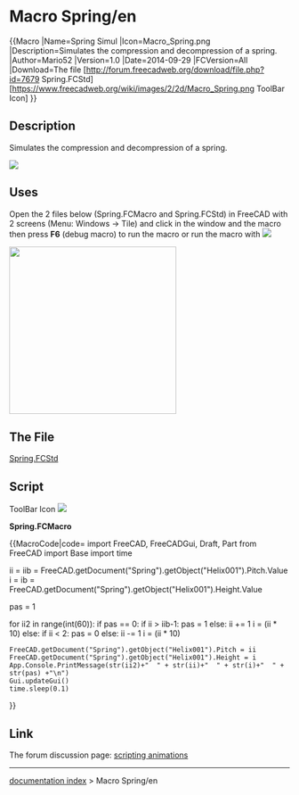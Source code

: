 # Macro Spring/en
{{Macro
|Name=Spring Simul
|Icon=Macro_Spring.png
|Description=Simulates the compression and decompression of a spring.
|Author=Mario52
|Version=1.0
|Date=2014-09-29
|FCVersion=All
|Download=The file [http://forum.freecadweb.org/download/file.php?id=7679 Spring.FCStd]<br />[https://www.freecadweb.org/wiki/images/2/2d/Macro_Spring.png ToolBar Icon]
}}

## Description

Simulates the compression and decompression of a spring.

![](images/Spring_00.gif )

## Uses

Open the 2 files below (Spring.FCMacro and Spring.FCStd) in FreeCAD with 2 screens (Menu: Windows → Tile) and click in the window and the macro then press **F6** (debug macro) to run the macro or run the macro with ![](images/Std_DlgMacroExecuteDirect.svg )

<img alt="" src=images/Spring_02.png  style="width:300px;">

## The File 

[Spring.FCStd](http://forum.freecadweb.org/download/file.php?id=7679)

## Script

ToolBar Icon ![](images/Macro_Spring.png )

**Spring.FCMacro**


{{MacroCode|code=
import FreeCAD, FreeCADGui, Draft, Part
from FreeCAD import Base
import time

ii = iib = FreeCAD.getDocument("Spring").getObject("Helix001").Pitch.Value
i = ib = FreeCAD.getDocument("Spring").getObject("Helix001").Height.Value

pas = 1

for ii2 in range(int(60)):
    if pas == 0:
        if ii > iib-1:
            pas = 1
        else:
            ii += 1
            i = (ii * 10)
    else:
        if ii < 2:
            pas = 0
        else:
            ii -= 1
            i = (ii * 10)
   
    FreeCAD.getDocument("Spring").getObject("Helix001").Pitch = ii
    FreeCAD.getDocument("Spring").getObject("Helix001").Height = i
    App.Console.PrintMessage(str(ii2)+"  " + str(ii)+"  " + str(i)+"  " + str(pas) +"\n")
    Gui.updateGui()
    time.sleep(0.1)
    
}}

## Link

The forum discussion page: [scripting animations](http://forum.freecadweb.org/viewtopic.php?f=22&t=7449#p62193)

---
[documentation index](../README.md) > Macro Spring/en

